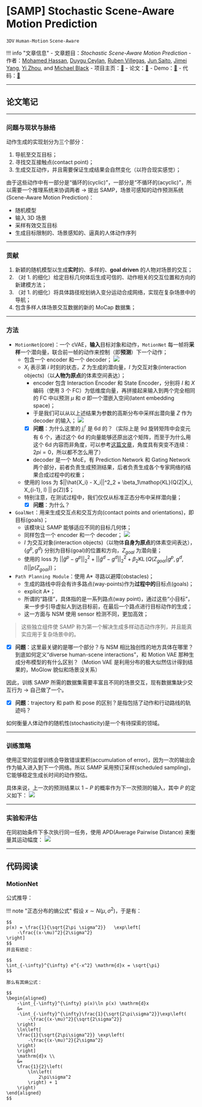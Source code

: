 # [SAMP] Stochastic Scene-Aware Motion Prediction

`3DV` `Human-Motion` `Scene-Aware`

!!! info "文章信息"
    - 文章题目：*Stochastic Scene-Aware Motion Prediction*
    - 作者：[Mohamed Hassan](https://mohamedhassanmus.github.io/), [Duygu Ceylan](http://www.duygu-ceylan.com/), [Ruben Villegas](https://rubenvillegas.github.io/), [Jun Saito](https://research.adobe.com/person/jun-saito/), [Jimei Yang](https://research.adobe.com/person/jimei-yang/), [Yi Zhou](https://research.adobe.com/person/yi-zhou/), and [Michael Black](https://ps.is.tuebingen.mpg.de/person/black)
    - 项目主页：[🔗](https://samp.is.tue.mpg.de/)
    - 论文：[🔗](https://ps.is.mpg.de/uploads_file/attachment/attachment/652/samp.pdf)
    - Demo：[🔗](https://github.com/mohamedhassanmus/SAMP)
    - 代码：[🔗](https://github.com/mohamedhassanmus/SAMP_Training)

---

## 论文笔记

---

### 问题与现状与脉络

动作生成的实现划分为三个部分：

1. 导航至交互目标；
2. 寻找交互接触点(contact point)；
3. 生成交互动作，并且需要保证生成结果会自然变化（以符合现实感觉）；

由于这些动作中有一部分是“循环的(cyclic)”，一部分是“不循环的(acyclic)”，所以需要一个推理系统来协调两者 -> 提出 SAMP，场景可感知的动作预测系统(Scene-Aware Motion Prediction)：

- 随机模型
- 输入 3D 场景
- 采样有效交互目标
- 生成目标限制的、场景感知的、逼真的人体动作序列

---

### 贡献

1. 新颖的随机模型以生成**实时**的、多样的、**goal driven** 的人物对场景的交互；
2. （对 1. 的细化）给定目标几何体后生成可信的、动作相关的交互位置和方向的新建模方法；
3. （对 1. 的细化）将具体路径规划纳入变分运动合成网络，实现在复杂场景中的导航；
4. 包含多样人体场景交互数据的新的 MoCap 数据集；

---

### 方法　

- `MotionNet`(core)：一个 cVAE，**输入**目标对象和动作，`MotionNet` 每一帧将**采样**一个潜向量，联合前一帧的动作来控制（即**预测**）下一个动作；
	- 包含一个 encoder 和一个 decoder；  ![](assets/20230720095453.png)
	- $X_i$ 表示第 $i$ 时刻的状态，$Z$ 为生成的潜向量，$I$ 为交互对象(interaction objects)（以**人物为原点**的体素空间表达）；
		- encoder 包含 Interaction Encoder 和 State Encoder，分别将 $I$ 和 $X$ 编码（使用 3 个 FC）为低维度向量，再拼接起来输入到两个完全相同的 FC 中以预测 $\mu$ 和 $\sigma$ 即一个潜嵌入空间(latent embedding space)；
		- 于是我们可以从以上述结果为参数的高斯分布中采样出潜向量 $Z$ 作为 decoder 的输入； ![](assets/20230720100605.png)
		- [x] **问题**：为什么这里的 $j^r_i$ 是 6d 的？（实际上是 9d 旋转矩阵中会变元有 6 个，通过这个 6d 的向量能够还原出这个矩阵，而至于为什么用这个 6d 内容而非角度，可以参考[这篇文章](https://arxiv.org/abs/1812.07035)，角度具有突变不连续：$2pi = 0$，所以都不怎么用了）
		- decoder 是一个 MoE，有 Prediction Network 和 Gating Network 两个部分，前者负责生成预测结果，后者负责生成各个专家网络的结果合成过程中的权重；
	- 使用的 loss 为 $||\hat{X_i} - X_i||^2_2 + \beta_1\mathop{KL}(Q(Z|X_i, X_{i-1}, I) || p(Z))$；
	- 特别注意，在测试过程中，我们仅仅从标准正态分布中采样潜向量；
		- [x] **问题**：为什么？
- `GoalNet`：用来生成交互点和交互方向(contact points and orientations)，即目标(goals)；
	- 该模块让 SAMP 能够适应不同的目标几何体；
	- 同样包含一个 encoder 和一个 decoder；  ![](assets/20230720101937.png)
	 - $I$ 为交互对象(interaction objects)（以物体**自身为原点**的体素空间表达），$\{g^p, g^d\}$ 分别为目标(goal)的位置和方向，$Z_{goal}$ 为潜向量；
	 - 使用的 loss 为 $||\hat{g}^p - g^p||^2_2 + ||\hat{g}^d - g^d||^2_2 + \beta_2 \mathop{KL}(Q(Z_{goal}|g^p, g^d, I) || p(Z_{goal}))$；
-  `Path Planning Module`：使用 A* 寻路以避障(obstacles)；
	- 生成的路线中将会有许多路点(way-points)作为**过程中的**目标点(goals)；
	- explicit A*；
	- 所谓的“路径”，具体指的是一系列路点(way point)，通过这些“小目标”，来一步步引导虚拟人到达目标前，在最后一个路点进行目标动作的生成；
	- 这一方面与 NSM 使用 sensor 检测不同，更加高效；

> 这些独立组件使 SAMP 称为第一个解决生成多样动态动作序列，并且能真实应用于复杂场景中的。
- [x] **问题**：这里最关键的是哪一个部分？与 NSM 相比独创性的地方具体在哪里？到底如何定义“diverse human-scene interactions”，和 Motion VAE 那种生成分布模型的有什么区别？（Motion VAE 是利用分布的极大似然估计得到结果的，MoGlow 貌似和场景没关系）

因此，训练 SAMP 所需的数据集需要丰富且不同的场景交互，现有数据集缺少交互行为 -> 自己做了一个。

- [x] **问题**：trajectory 和 path 和 pose 的区别？是指包括了动作和行动路线的轨迹吗？

如何衡量人体动作的随机性(stochasticity)是一个有待探索的领域。

---

### 训练策略

使用正常的监督训练会导致错误累积(accumulation of error)，因为一次的输出会作为输入进入到下一个网络。所以 SAMP 采用预订采样(scheduled sampling)，它能够稳定生成长时间的动作预估。

具体来说，上一次的预测结果以 $1-P$ 的概率作为下一次预测的输入，其中 $P$ 的定义如下：
![](assets/20230720104704.png)

---

### 实验和评估

在同初始条件下多次执行同一任务，使用 APD(Average Pairwise Distance) 来衡量其运动幅度：
![](assets/20230720105214.png)


---

## 代码阅读

### MotionNet

公式推导：

!!! note "正态分布的熵公式"
    假设 $x\sim N(\mu, \sigma^2)$，于是有：

    $$
    p(x) = \frac{1}{\sqrt{2\pi \sigma^2}}   \exp\left[
        -\frac{(x-\mu)^2}{2\sigma^2}
    \right]
    $$
    并且有结论：

    $$
    \int_{-\infty}^{\infty} e^{-x^2} \mathrm{d}x = \sqrt{\pi}
    $$

    那么有其熵公式：

    $$
    \begin{aligned}
        -\int_{-\infty}^{\infty} p(x)\ln p(x) \mathrm{d}x
        &=
        -\int_{-\infty}^{\infty}\frac{1}{\sqrt{2\pi\sigma^2}}\exp\left(
            -\frac{(x-\mu)^2}{\sqrt{2\sigma^2}} 
        \right)
        \ln\left[
        \frac{1}{\sqrt{2\pi\sigma^2}} \exp\left(
            -\frac{(x-\mu)^2}{2\sigma^2}
        \right)
        \right]
        \mathrm{d}x \\
        &= 
        \frac{1}{2}\left(
            \ln\left(
                2\pi\sigma^2
            \right) + 1
        \right)
    \end{aligned}
    $$

